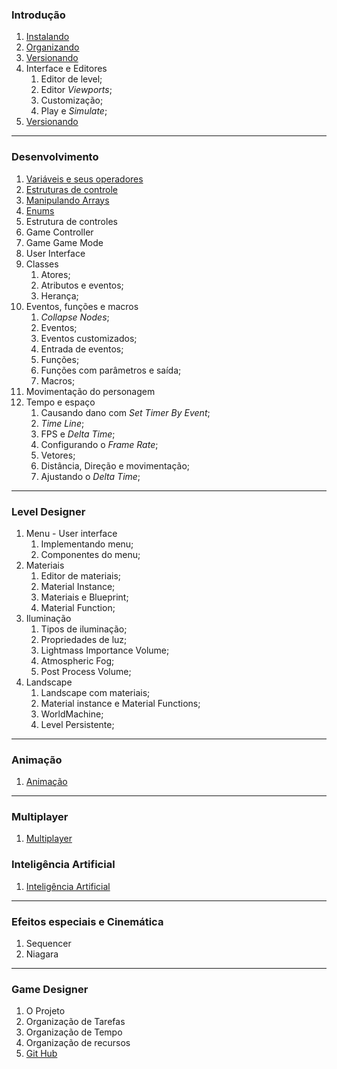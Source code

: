 ### Introdução
1. [Instalando](https://myerco.github.io/unreal-engine/modulo1/1-instalando.html)
1. [Organizando](https://myerco.github.io/unreal-engine/modulo1/2-organizando.html)
1. [Versionando](https://myerco.github.io/unreal-engine/modulo1/3-github.html)
1. Interface e Editores  
   1. Editor de level;
   1. Editor *Viewports*;
   1. Customização;
   1. Play e *Simulate*;
1. [Versionando](https://myerco.github.io/unreal-engine/modulo1/blueprint.html)
***

### Desenvolvimento     
1. [Variáveis e seus operadores](https://myerco.github.io/unreal-engine/modulo1/variaveis.html)  
1. [Estruturas de controle](https://myerco.github.io/unreal-engine/modulo1/estruturascontrole.html)
1. [Manipulando Arrays](https://myerco.github.io/unreal-engine/modulo1/array.html)  
1. [Enums](https://myerco.github.io/unreal-engine/modulo1/enum.html)    
1. Estrutura de controles
  1. Game Controller
  1. Game Game Mode
  1. User Interface
1. Classes  
    1. Atores;
    1. Atributos e eventos;
    1. Herança;   
1. Eventos, funções e macros  
    1. *Collapse Nodes*;
    1. Eventos;
    1. Eventos customizados;
    1. Entrada de eventos;
    1. Funções;
    1. Funções com parâmetros e saída;
    1. Macros;
1. Movimentação do personagem    
1. Tempo e espaço  
    1. Causando dano com *Set Timer By Event*;
    1. *Time Line*;
    1. FPS e *Delta Time*;
    1. Configurando o *Frame Rate*;
    1. Vetores;
    1. Distância, Direção e movimentação;
    1. Ajustando o *Delta Time*;   

***

### Level Designer  
1. Menu - User interface  
    1. Implementando menu;
    1. Componentes do menu;
1. Materiais  
    1. Editor de materiais;
    1. Material Instance;
    1. Materiais e Blueprint;
    1. Material Function;
1. Iluminação  
    1. Tipos de iluminação;
    1. Propriedades de luz;
    1. Lightmass Importance Volume;
    1. Atmospheric Fog;
    1. Post Process Volume;  
1. Landscape  
    1. Landscape com materiais;
    1. Material instance e Material Functions;
    1. WorldMachine;
    1. Level Persistente;

***

### Animação  
1. [Animação](https://myerco.github.io/unreal-engine/modulo1/5-animacao.html)

***

### Multiplayer
1. [Multiplayer](https://myerco.github.io/unreal-engine/modulo1/multiplayer.html)

### Inteligência Artificial    
1. [Inteligência Artificial](https://myerco.github.io/unreal-engine/modulo1/4-inteligenciaArtificial.html)
***

### Efeitos especiais e Cinemática  
1. Sequencer  
1. Niagara

***
### Game Designer
1. O Projeto
1. Organização de Tarefas
1. Organização de Tempo
1. Organização de recursos
1. [Git Hub](https://myerco.github.io/unreal-engine/modulo1/3-github.html)  
